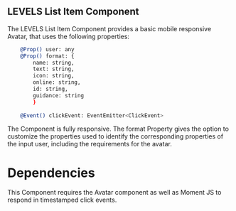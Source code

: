 ## LEVELS List Item Component

The LEVELS List Item Component provides a basic mobile responsive Avatar, that uses the following properties: 

```bash
    @Prop() user: any
    @Prop() format: { 
        name: string, 
        text: string,
        icon: string, 
        online: string, 
        id: string, 
        guidance: string 
        }
        
    @Event() clickEvent: EventEmitter<ClickEvent>
```

The Component is fully responsive. The format Property gives the option to customize the properties used to identify the corresponding properties of the input user, including the requirements for the avatar. 

# Dependencies

This Component requires the Avatar component as well as Moment JS to respond in timestamped click events. 
